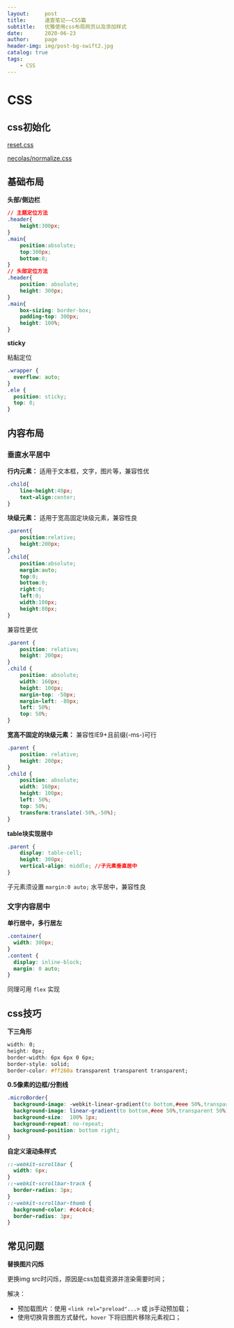 ```yaml
---
layout:     post
title:      速查笔记——CSS篇
subtitle:   优雅使用css布局网页以及添加样式
date:       2020-06-23
author:     page
header-img: img/post-bg-swift2.jpg
catalog: true
tags:
    - CSS
---
```


# CSS

## css初始化

[reset.css](https://github.com/KID-1912/StyleCSS/blob/main/reset.css)

[necolas/normalize.css](https://github.com/necolas/normalize.css)

## 基础布局

**头部/侧边栏**

```css
// 主题定位方法
.header{
    height:300px;
}
.main{
    position:absolute;
    top:300px;
    bottom:0;
}
// 头部定位方法
.header{
    position: absolute;
    height: 300px;
}
.main{
    box-sizing: border-box;
    padding-top: 300px;
    height: 100%;
}
```

**sticky**

粘黏定位

```css
.wrapper {
  overflow: auto;
}
.ele {
  position: sticky;
  top: 0;
}
```

## 内容布局

### 垂直水平居中

**行内元素：** 适用于文本框，文字，图片等，兼容性优

```css
.child{
    line-height:40px;
    text-align:center;
}
```

**块级元素：** 适用于宽高固定块级元素，兼容性良

```css
.parent{
    position:relative;
    height:200px;
}
.child{
    position:absolute;
    margin:auto;
    top:0;
    bottom:0;
    right:0;
    left:0;
    width:100px;
    height:80px;
}
```

兼容性更优

```css
.parent {
    position: relative;
    height: 200px;
}
.child {
    position: absolute;
    width: 160px;
    height: 100px;
    margin-top: -50px;
    margin-left: -80px;
    left: 50%;
    top: 50%;
}
```

**宽高不固定的块级元素：** 兼容性IE9+且前缀(-ms-)可行

```css
.parent {
    position: relative;
    height: 200px;
}
.child {
    position: absolute;
    width: 160px;
    height: 100px;
    left: 50%;
    top: 50%;
    transform:translate(-50%,-50%);
}
```

**table块实现居中**

```css
.parent {
    display: table-cell;
    height: 300px;
    vertical-align: middle; //子元素垂直居中
}
```

子元素须设置 `margin:0 auto;` 水平居中，兼容性良

### 文字内容居中

**单行居中，多行居左**

```css
.container{
  width: 300px;
}
.content {
  display: inline-block;
  margin: 0 auto;
}
```

同理可用 `flex` 实现

## css技巧

**下三角形**

```css
width: 0;
height: 0px;
border-width: 6px 6px 0 6px;
border-style: solid;
border-color: #ff260a transparent transparent transparent;
```

**0.5像素的边框/分割线**

```css
.microBorder{
  background-image: -webkit-linear-gradient(to bottom,#eee 50%,transparent 50%);
  background-image: linear-gradient(to bottom,#eee 50%,transparent 50%); 
  background-size:  100% 1px;
  background-repeat: no-repeat; 
  background-position: bottom right;
}
```

**自定义滚动条样式**

```css
::-webkit-scrollbar {
  width: 6px;
}
::-webkit-scrollbar-track {
  border-radius: 3px;
}
::-webkit-scrollbar-thumb {
  background-color: #c4c4c4;
  border-radius: 3px;
}
```

## 常见问题

**替换图片闪烁**

更换img src时闪烁，原因是css加载资源并渲染需要时间；

解决：

- 预加载图片：使用 `<link rel="preload"...>` 或 js手动预加载； 
- 使用切换背景图方式替代，`hover` 下将旧图片移除元素视口；